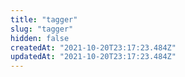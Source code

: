 ```yaml
---
title: "tagger"
slug: "tagger"
hidden: false
createdAt: "2021-10-20T23:17:23.484Z"
updatedAt: "2021-10-20T23:17:23.484Z"
---
```

